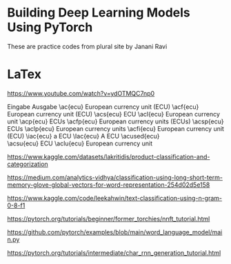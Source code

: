 # Building Deep Learning Models Using PyTorch

These are practice codes from plural site by Janani Ravi

# LaTex

https://www.youtube.com/watch?v=ydOTMQC7np0



Eingabe	Ausgabe
\ac{ecu}	European currency unit (ECU)
\acf{ecu}	European currency unit (ECU)
\acs{ecu}	ECU
\acl{ecu}	European currency unit
\acp{ecu}	ECUs
\acfp{ecu}	European currency units (ECUs)
\acsp{ecu}	ECUs
\aclp{ecu}	European currency units
\acfi{ecu}	European currency unit (ECU)
\iac{ecu}	a ECU
\Iac{ecu}	A ECU
\acused{ecu}	
\acsu{ecu}	ECU
\aclu{ecu}	European currency unit


https://www.kaggle.com/datasets/lakritidis/product-classification-and-categorization

https://medium.com/analytics-vidhya/classification-using-long-short-term-memory-glove-global-vectors-for-word-representation-254d02d5e158

https://www.kaggle.com/code/leekahwin/text-classification-using-n-gram-0-8-f1

https://pytorch.org/tutorials/beginner/former_torchies/nnft_tutorial.html

https://github.com/pytorch/examples/blob/main/word_language_model/main.py

https://pytorch.org/tutorials/intermediate/char_rnn_generation_tutorial.html